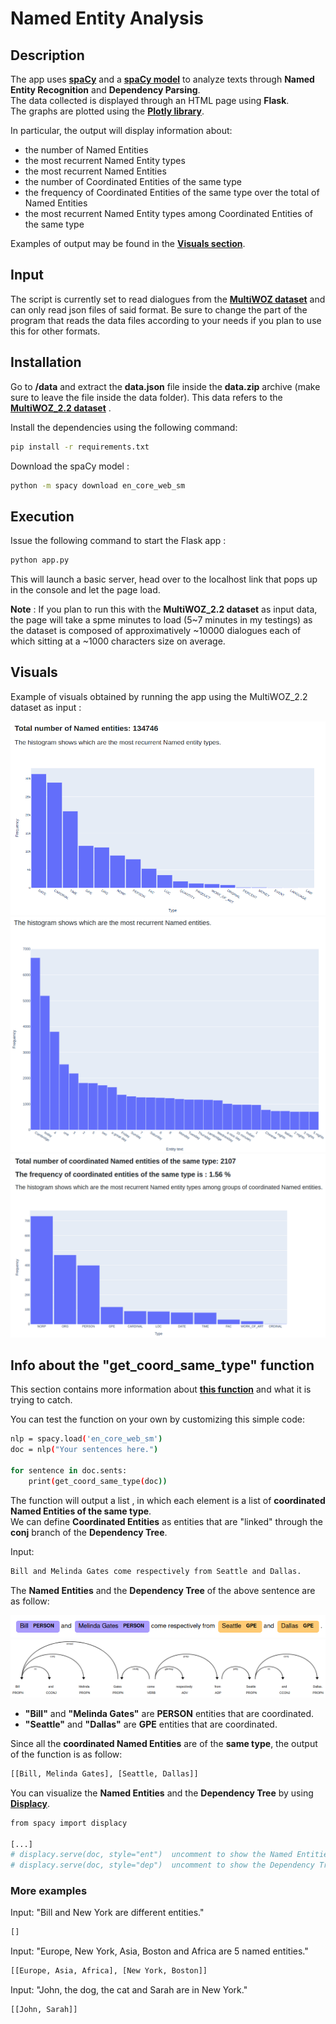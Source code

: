 # Named Entity Analysis

## Description

The app uses **[spaCy](https://spacy.io/)** and a **[spaCy model](https://spacy.io/models/en#en_core_web_sm)** to analyze texts through **Named Entity Recognition** and **Dependency Parsing**. <br>
The data collected is displayed through an HTML page using **Flask**. <br> 
The graphs are plotted using the **[Plotly library](https://plotly.com/python/)**. 

In particular, the output will display information about:

* the number of Named Entities
* the most recurrent Named Entity types
* the most recurrent Named Entities 
* the number of Coordinated Entities of the same type
* the frequency of Coordinated Entities of the same type over the total of Named Entities
* the most recurrent Named Entity types among Coordinated Entities of the same type

Examples of output may be found in the **[Visuals section](#visuals)**.

## Input

The script is currently set to read dialogues from the **[MultiWOZ dataset](https://github.com/budzianowski/multiwoz)** and can only read json files of said format. Be sure to change the part of the program that reads the data files according to your needs if you plan to use this for other formats.

## Installation

Go to **/data** and extract the **data.json** file inside the **data.zip** archive (make sure to leave the file inside the data folder). This data refers to the **[MultiWOZ_2.2 dataset](https://github.com/budzianowski/multiwoz/blob/master/data/MultiWOZ_2.2.zip)** .

Install the dependencies using the following command:

```bash
pip install -r requirements.txt
```
Download the spaCy model :

```bash
python -m spacy download en_core_web_sm
```

## Execution

Issue the following command to start the Flask app :

```bash
python app.py
```
This will launch a basic server, head over to the localhost link that pops up in the console and let the page load.

**Note** : If you plan to run this with the **MultiWOZ_2.2 dataset** as input data, the page will take a spme minutes to load (5~7 minutes in my testings) as the dataset is composed of approximatively ~10000 dialogues each of which sitting at a ~1000 characters size on average.


## Visuals

Example of visuals obtained by running the app using the MultiWOZ_2.2 dataset as input :

![](https://github.com/seanclz/assignment_named_entities/blob/main/imgs/namedentitybarplot.png)
![](https://github.com/seanclz/assignment_named_entities/blob/main/imgs/namedentityfreq.png)
![](https://github.com/seanclz/assignment_named_entities/blob/main/imgs/coordtypebarplot.png)

## Info about the "get_coord_same_type" function

This section contains more information about **[this function](https://github.com/seanclz/assignment_named_entities/blob/main/helpers.py)** and what it is trying to catch. 

You can test the function on your own by customizing this simple code:

```bash
nlp = spacy.load('en_core_web_sm')
doc = nlp("Your sentences here.")

for sentence in doc.sents:
    print(get_coord_same_type(doc))
```
The function will output a list , in which each element is a list of **coordinated Named Entities of the same type**. <br>
We can define **Coordinated Entities** as entities that are "linked" through the **conj** branch of the **Dependency Tree**.

Input:
```bash
Bill and Melinda Gates come respectively from Seattle and Dallas.
```
The **Named Entities** and the **Dependency Tree** of the above sentence are as follow:

![](https://github.com/seanclz/assignment_named_entities/blob/main/imgs/entities.png)
![](https://github.com/seanclz/assignment_named_entities/blob/main/imgs/deptree.png)

* **"Bill"** and **"Melinda Gates"** are **PERSON** entities that are coordinated.
* **"Seattle"** and **"Dallas"** are **GPE** entities that are coordinated.

Since all the **coordinated Named Entities** are of the **same type**, the output of the function is as follow:

```bash
[[Bill, Melinda Gates], [Seattle, Dallas]]
```
You can visualize the **Named Entities** and the **Dependency Tree** by using **[Displacy](https://spacy.io/universe/project/displacy/)**.
```bash
from spacy import displacy

[...]
# displacy.serve(doc, style="ent")  uncomment to show the Named Entities
# displacy.serve(doc, style="dep")  uncomment to show the Dependency Tree
```

### More examples

Input: "Bill and New York are different entities."

```bash
[]
```
Input: "Europe, New York, Asia, Boston and Africa are 5 named entities."

```bash
[[Europe, Asia, Africa], [New York, Boston]]
```
Input: "John, the dog, the cat and Sarah are in New York."
```bash
[[John, Sarah]] 
```
